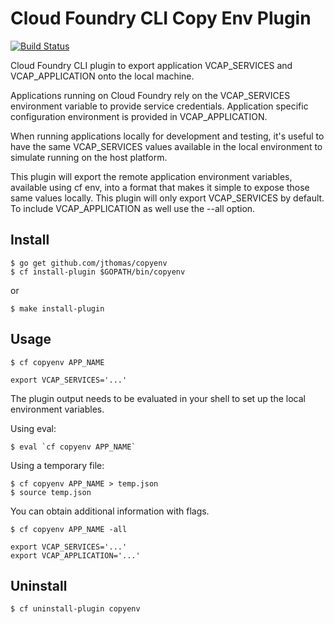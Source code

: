 # Cloud Foundry CLI Copy Env Plugin

[![Build Status](https://travis-ci.org/vaughnh/copyenv.svg?branch=master)](https://travis-ci.org/vaughnh/copyenv)

Cloud Foundry CLI plugin to export application VCAP_SERVICES and VCAP_APPLICATION onto the local machine.

Applications running on Cloud Foundry rely on the VCAP_SERVICES environment variable to provide service credentials. Application specific configuration environment is provided in VCAP_APPLICATION.

When running applications locally for development and testing, it's useful to have the same VCAP_SERVICES values available in the local environment to simulate running on the host platform.

This plugin will export the remote application environment variables, available using cf env, into a format that makes it simple to expose those same values locally. This plugin will only export VCAP_SERVICES by default. To include VCAP_APPLICATION as well use the --all option.

## Install

```
$ go get github.com/jthomas/copyenv
$ cf install-plugin $GOPATH/bin/copyenv
```

or
```
$ make install-plugin
```

## Usage

```
$ cf copyenv APP_NAME

export VCAP_SERVICES='...'
```

The plugin output needs to be evaluated in your shell to set up the
local environment variables.

Using eval: 
```
$ eval `cf copyenv APP_NAME` 
```

Using a temporary file:
```
$ cf copyenv APP_NAME > temp.json
$ source temp.json
```

You can obtain additional information with flags.
```
$ cf copyenv APP_NAME -all

export VCAP_SERVICES='...'
export VCAP_APPLICATION='...'
```


## Uninstall

```
$ cf uninstall-plugin copyenv
```
